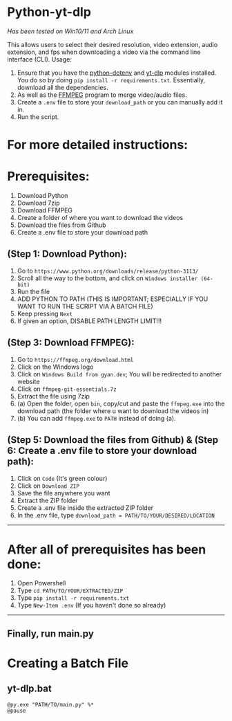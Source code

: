 # Python-yt-dlp
*Has been tested on Win10/11 and Arch Linux*

This allows users to select their desired resolution, video extension, audio extension, and fps when downloading a video via the command line interface (CLI). 
Usage:
  1. Ensure that you have the [python-dotenv](https://pypi.org/project/python-dotenv/) and [yt-dlp](https://github.com/yt-dlp/yt-dlp#installation) modules installed. You do so by doing `pip install -r requirements.txt`. Essentially, download all the dependencies.
  2. As well as the [FFMPEG](https://ffmpeg.org/download.html) program to merge video/audio files.
  3. Create a `.env` file to store your `download_path` or you can manually add it in.
  4. Run the script.

# For more detailed instructions:
# Prerequisites:
1. Download Python
2. Download 7zip
3. Download FFMPEG
4. Create a folder of where you want to download the videos
5. Download the files from Github
6. Create a .env file to store your download path

## (Step 1: Download Python):
1. Go to `https://www.python.org/downloads/release/python-3113/`
2. Scroll all the way to the bottom, and click on `Windows installer (64-bit)`
3. Run the file
4. ADD PYTHON TO PATH (THIS IS IMPORTANT; ESPECIALLY IF YOU WANT TO RUN THE SCRIPT VIA A BATCH FILE)
5. Keep pressing `Next`
6. If given an option, DISABLE PATH LENGTH LIMIT!!! 

## (Step 3: Download FFMPEG):
1. Go to `https://ffmpeg.org/download.html`
2. Click on the Windows logo
3. Click on `Windows Build from gyan.dev`; You will be redirected to another website
4. Click on `ffmpeg-git-essentials.7z`
5. Extract the file using 7zip
6. (a) Open the folder, open `bin`, copy/cut and paste the `ffmpeg.exe` into the download path (the folder where u want to download the videos in)
6. (b) You can add `ffmpeg.exe` to `PATH` instead of doing (a).

## (Step 5: Download the files from Github) & (Step 6: Create a .env file to store your download path):
1. Click on `Code` (It's green colour)
2. Click on `Download ZIP`
3. Save the file anywhere you want
4. Extract the ZIP folder
5. Create a .env file inside the extracted ZIP folder
6. In the .env file, type `download_path = PATH/TO/YOUR/DESIRED/LOCATION`

-----------------------------------------
# After all of prerequisites has been done:
1. Open Powershell
2. Type `cd PATH/TO/YOUR/EXTRACTED/ZIP`
3. Type `pip install -r requirements.txt`
4. Type `New-Item .env` (If you haven't done so already)

-----------------------------------------
## Finally, run main.py

# Creating a Batch File
## yt-dlp.bat
```
@py.exe "PATH/TO/main.py" %*
@pause
```
